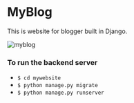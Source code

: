 # MyBlog

This is website for blogger built in Django.

![myblog](https://user-images.githubusercontent.com/50628520/112199567-66750600-8c36-11eb-8fcb-9ccbaebd33a0.jpg)

### To run the backend server

- `$ cd mywebsite`
- `$ python manage.py migrate`
- `$ python manage.py runserver`
